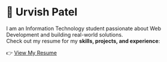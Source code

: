 # 💼 Urvish Patel  

I am an Information Technology student passionate about Web Development and building real-world solutions.  
Check out my resume for my **skills, projects, and experience**:  

👉 [View My Resume](https://docs.google.com/document/d/1dHw40rRaKqDiLf6PDNYzV6CrzgvJ7d0BtaqogfGR0R0)  
